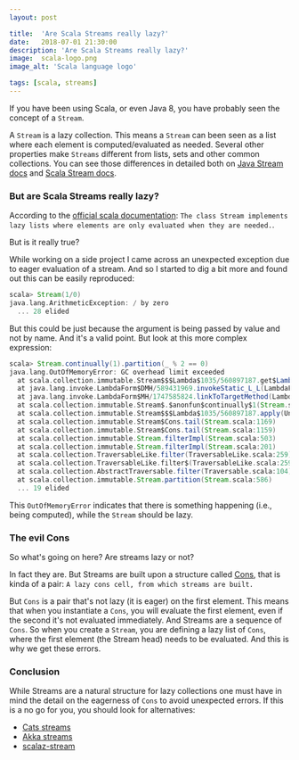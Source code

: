 ```yaml
---
layout: post

title:  'Are Scala Streams really lazy?'
date:   2018-07-01 21:30:00
description: 'Are Scala Streams really lazy?'
image:  scala-logo.png
image_alt: 'Scala language logo'

tags: [scala, streams]
---
```


<span class="dropcap">I</span>f you have been using Scala, or even Java 8, you have probably seen the concept of a `Stream`.

A `Stream` is a lazy collection. This means a `Stream` can been seen as a list where each element is computed/evaluated as needed. Several other properties make `Streams` different from lists, sets and other common collections. You can see those differences in detailed both on [Java Stream docs](https://docs.oracle.com/javase/8/docs/api/java/util/stream/package-summary.html#package.description) and [Scala Stream docs](https://www.scala-lang.org/api/2.12.3/scala/collection/immutable/Stream.html).

### But are Scala Streams really lazy?

According to the [official scala documentation](https://www.scala-lang.org/api/2.12.3/scala/collection/immutable/Stream.html): `The class Stream implements lazy lists where elements are only evaluated when they are needed.`.

But is it really true?

While working on a side project I  came across an unexpected exception due to eager evaluation of a stream. And so I started to dig a bit more and found out this can be easily reproduced:

~~~scala
scala> Stream(1/0)
java.lang.ArithmeticException: / by zero
  ... 28 elided
~~~

But this could be just because the argument is being passed by value and not by name. And it's a valid point. But look at this more complex expression:

~~~scala
scala> Stream.continually(1).partition(_ % 2 == 0)
java.lang.OutOfMemoryError: GC overhead limit exceeded
  at scala.collection.immutable.Stream$$$Lambda$1035/560897187.get$Lambda(Unknown Source)
  at java.lang.invoke.LambdaForm$DMH/589431969.invokeStatic_L_L(LambdaForm$DMH)
  at java.lang.invoke.LambdaForm$MH/1747585824.linkToTargetMethod(LambdaForm$MH)
  at scala.collection.immutable.Stream$.$anonfun$continually$1(Stream.scala:1236)
  at scala.collection.immutable.Stream$$$Lambda$1035/560897187.apply(Unknown Source)
  at scala.collection.immutable.Stream$Cons.tail(Stream.scala:1169)
  at scala.collection.immutable.Stream$Cons.tail(Stream.scala:1159)
  at scala.collection.immutable.Stream.filterImpl(Stream.scala:503)
  at scala.collection.immutable.Stream.filterImpl(Stream.scala:201)
  at scala.collection.TraversableLike.filter(TraversableLike.scala:259)
  at scala.collection.TraversableLike.filter$(TraversableLike.scala:259)
  at scala.collection.AbstractTraversable.filter(Traversable.scala:104)
  at scala.collection.immutable.Stream.partition(Stream.scala:586)
  ... 19 elided
~~~

This `OutOfMemoryError` indicates that there is something happening (i.e., being computed), while the `Stream` should be lazy.

### The evil Cons

So what's going on here? Are streams lazy or not?

In fact they are. But Streams are built upon a structure called [Cons](https://www.scala-lang.org/api/current/scala/collection/immutable/Stream$$Cons.html), that is kinda of a pair:  `A lazy cons cell, from which streams are built.`

But `Cons` is a pair that's not lazy (it is eager) on the first element. This means that when you instantiate a `Cons`, you will evaluate the first element, even if the second it's not evaluated immediately. And Streams are a sequence of `Cons`. So when you create a `Stream`, you are defining a lazy list of `Cons`, where the first element (the Stream head) needs to be evaluated. And this is why we get these errors.

### Conclusion

While Streams are a natural structure for lazy collections one must have in mind the detail on the eagerness of `Cons` to avoid unexpected errors. If this is a no go for you, you should look for alternatives:

* [Cats streams](https://github.com/typelevel/cats/blob/master/core/src/main/scala/cats/instances/stream.scala)
* [Akka streams](https://doc.akka.io/docs/akka/current/stream/)
* [scalaz-stream](https://github.com/scalaz/scalaz-stream)
